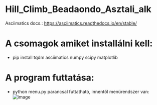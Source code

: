 # Hill_Climb_Beadaondo_Asztali_alk

Asciimatics docs.: https://asciimatics.readthedocs.io/en/stable/
# A csomagok amiket installálni kell:
- pip install tqdm asciimatics numpy scipy matplotlib
# A program futtatása:
 - python menu.py parancsal futtatható, innentől menürendszer van:
![image](https://github.com/user-attachments/assets/de4bcc01-668b-4d02-a1cf-a03e023023bc)
